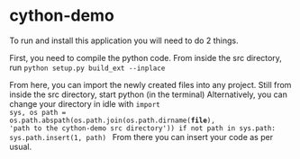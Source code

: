 cython-demo
=============
To run and install this application you will need to do 2 things. 

First, you need to compile the python code.
	From inside the src directory, run 
	<code>python setup.py build_ext --inplace </code>

From here, you can import the newly created files into any project.
	Still from inside the src directory, start python (in the terminal)
	Alternatively, you can change your directory in idle with 
	<code>import sys, os
	path = os.path.abspath(os.path.join(os.path.dirname(__file__), 'path to the cython-demo src directory'))
	if not path in sys.path:
	    sys.path.insert(1, path)
	</code>
	From there you can insert your code as per usual.
